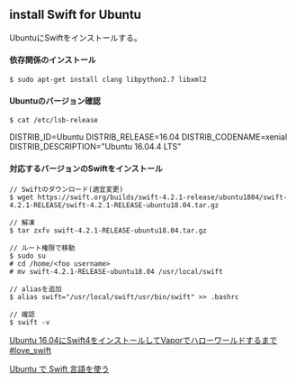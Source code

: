 ## install Swift for Ubuntu

UbuntuにSwiftをインストールする。

#### 依存関係のインストール

```
$ sudo apt-get install clang libpython2.7 libxml2
```

#### Ubuntuのバージョン確認

```
$ cat /etc/lsb-release
```

DISTRIB_ID=Ubuntu
DISTRIB_RELEASE=16.04
DISTRIB_CODENAME=xenial
DISTRIB_DESCRIPTION="Ubuntu 16.04.4 LTS"

#### 対応するバージョンのSwiftをインストール

```
// Swiftのダウンロード(適宜変更)
$ wget https://swift.org/builds/swift-4.2.1-release/ubuntu1804/swift-4.2.1-RELEASE/swift-4.2.1-RELEASE-ubuntu18.04.tar.gz

// 解凍
$ tar zxfv swift-4.2.1-RELEASE-ubuntu18.04.tar.gz

// ルート権限で移動
$ sudo su
# cd /home/<foo username>
# mv swift-4.2.1-RELEASE-ubuntu18.04 /usr/local/swift

// aliasを追加
$ alias swift="/usr/local/swift/usr/bin/swift" >> .bashrc

// 確認
$ swift -v
```

[Ubuntu 16.04にSwift4をインストールしてVaporでハローワールドするまで #love_swift](https://qiita.com/n0bisuke/items/f62e8f425fc20ede6ffc)

[Ubuntu で Swift 言語を使う](http://dotnsf.blog.jp/archives/1065265997.html)
